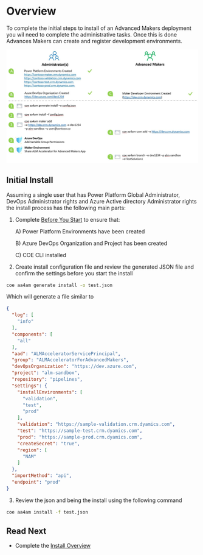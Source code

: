 # Overview

To complete the initial steps to install of an Advanced Makers deployment you wil need to complete the administrative tasks. Once this is done Advances Makers can create and register development environments.

![ALM Accelerator for Advanced Makers Install Overview](../../images/aa4am-install-overview.jpg)

## Initial Install

Assuming a single user that has Power Platform Global Administrator, DevOps Administrator rights and Azure Active directory Administrator rights the install process has the following main parts:

1. Complete [Before You Start](./before-you-start) to ensure that:

   A) Power Platform Environments have been created

   B) Azure DevOps Organization and Project has been created

   C) COE CLI installed

2. Create install configuration file and review the generated JSON file and confirm the settings before you start the install

```bash
coe aa4am generate install -o test.json
```

Which will generate a file similar to

```json
{
  "log": [
    "info"
  ],
  "components": [
    "all"
  ],
  "aad": "ALMAcceleratorServicePrincipal",
  "group": "ALMAcceleratorForAdvancedMakers",
  "devOpsOrganization": "https://dev.azure.com",
  "project": "alm-sandbox",
  "repository": "pipelines",
  "settings": {
    "installEnvironments": [
      "validation",
      "test",
      "prod"
    ],
    "validation": "https://sample-validation.crm.dyamics.com",
    "test": "https://sample-test.crm.dyamics.com",
    "prod": "https://sample-prod.crm.dyamics.com",
    "createSecret": "true",
    "region": [
      "NAM"
    ]
  },
  "importMethod": "api",
  "endpoint": "prod"
}
```

3. Review the json and being the install using the following command

```bash
coe aa4am install -f test.json
```

## Read Next

- Complete the [Install Overview](./index.md#install-overview)
